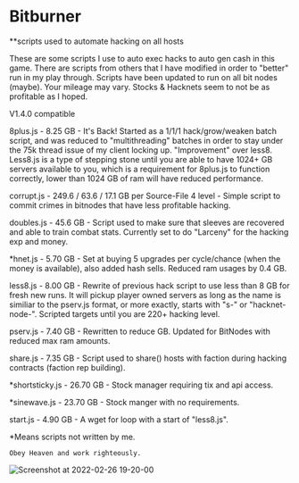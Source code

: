 # Bitburner
**scripts used to automate hacking on all hosts

These are some scripts I use to auto exec hacks to auto gen cash in this game.
There are scripts from others that I have modified in order to "better" run in my play through.
Scripts have been updated to run on all bit nodes (maybe).
Your mileage may vary. Stocks & Hacknets seem to not be as profitable as I hoped.

V1.4.0 compatible

8plus.js - 8.25 GB - It's Back! Started as a 1/1/1 hack/grow/weaken batch script, and was reduced to "multithreading" batches in order to stay under the 75k thread issue of my client locking up. "Improvement" over less8. Less8.js is a type of stepping stone until you are able to have 1024+ GB servers available to you, which is a requirement for 8plus.js to function correctly, lower than 1024 GB of ram will have reduced performance.

corrupt.js - 249.6 / 63.6 / 17.1 GB per Source-File 4 level - Simple script to commit crimes in bitnodes that have less profitable hacking.

doubles.js - 45.6 GB - Script used to make sure that sleeves are recovered and able to train combat stats. Currently set to do "Larceny" for the hacking exp and money.

*hnet.js - 5.70 GB - Set at buying 5 upgrades per cycle/chance (when the money is available), also added hash sells. Reduced ram usages by 0.4 GB.

less8.js - 8.00 GB - Rewrite of previous hack script to use less than 8 GB for fresh new runs. It will pickup player owned servers as long as the name is similiar to the pserv.js format, or more exactly, starts with "s-" or "hacknet-node-". Scripted targets until you are 220+ hacking level.

pserv.js - 7.40 GB - Rewritten to reduce GB. Updated for BitNodes with reduced max ram amounts.

share.js - 7.35 GB - Script used to share() hosts with faction during hacking contracts (faction rep building).

*shortsticky.js - 26.70 GB - Stock manager requiring tix and api access.

*sinewave.js - 23.70 GB - Stock manger with no requirements.

start.js - 4.90 GB - A wget for loop with a start of "less8.js".

*Means scripts not written by me.


`Obey Heaven and work righteously.`

![Screenshot at 2022-02-26 19-20-00](https://user-images.githubusercontent.com/88251983/155865646-458c6ae7-dca7-4d8e-8a49-340f4ad4dd0c.png)

